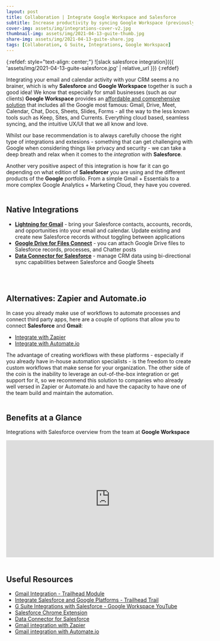 ```yaml
---
layout: post
title: Collaboration | Integrate Google Workspace and Salesforce
subtitle: Increase productivity by syncing Google Workspace (previously G Suite) with Salesforce Essentials 
cover-img: assets/img/integrations-cover-v2.jpg
thumbnail-img: assets/img/2021-04-13-guite-thumb.jpg
share-img: assets/img/2021-04-13-guite-share.jpg
tags: [Collaboration, G Suite, Integrations, Google Workspace]
---
```


{:refdef: style="text-align: center;"}
![slack salesforce integration]({{ 'assets/img/2021-04-13-guite-salesforce.jpg' | relative_url }})
{:refdef}

Integrating your email and calendar activity with your CRM seems a no brainer, which is why **Salesforce** and **Google Workspace** together is such a good idea!
We know that especially for small businesses (such as our clients) **Google Workspace** provides an [affordable and comprehensive solution](https://workspace.google.com/intl/en_nz/pricing.html) that includes all the Google most famous: Gmail, Drive, Meet, Calendar, Chat, Docs, Sheets, Slides, Forms - all the way to the less known tools such as Keep, Sites, and Currents.
Everything cloud based, seamless syncing, and the intuitive UX/UI that we all know and love.

Whilst our base recommendation is to always carefully choose the right type of integrations and extesions - something that can get challenging with Google when considering things like privacy and security - we can take a deep breath and relax when it comes to the *integration* with **Salesforce**.

Another very positive aspect of this integration is how far it can go depending on what edition of **Salesforcer** you are using and the different products of the **Google** portfolio. From a simple Gmail + Essentials to a more complex Google Analytics + Marketing Cloud, they have you covered.
<br/>
<br/>

## Native Integrations
* [**Lightning for Gmail**](https://trailhead.salesforce.com/en/content/learn/modules/gmail_integration) - bring your Salesforce contacts, accounts, records, and opportunities into your email and calendar. Update existing and create new Salesforce records without toggling between applications
* [**Google Drive for Files Connect**](https://help.salesforce.com/articleView?id=sf.admin_files_connect_enable.htm&type=5) - you can attach Google Drive files to Salesforce records, processes, and Chatter posts
* [**Data Connector for Salesforce**](https://gsuite.google.com/marketplace/app/data_connector_for_salesforce/857627895310) - manage CRM data using bi-directional sync capabilities between Salesforce and Google Sheets
<br/>
<br/>

## Alternatives: Zapier and Automate.io
In case you already make use of workflows to automate processes and connect third party apps, here are a couple of options that allow you to connect **Salesforce** and **Gmail**:
* [Integrate with Zapier](https://zapier.com/apps/gmail/integrations/salesforce)
* [Integrate with Automate.io](https://automate.io/integration/gmail/salesforce)

The advantage of creating workflows with these platforms - especially if you already have in-house automation specialists - is the freedom to create custom workflows that make sense for your organization. The other side of the coin is the inability to leverage an out-of-the-box integration or get support for it, so we recommend this solution to companies who already well versed in Zapier or Automate.io and have the capacity to have one of the team build and maintain the automation.
<br/>
<br/>

## Benefits at a Glance
Integrations with Salesforce overview from the team at **Google Workspace**
<iframe width="560" height="315" src="https://www.youtube.com/embed/0Ce0bxmjR1o" frameborder="0" allow="accelerometer; autoplay; clipboard-write; encrypted-media; gyroscope; picture-in-picture" allowfullscreen></iframe>
<br/>
<br/>

## Useful Resources
* [Gmail Integration - Trailhead Module](https://trailhead.salesforce.com/en/content/learn/modules/gmail_integration?trail_id=integrate-salesforce-and-google-platforms)
* [Integrate Salesforce and Google Platforms - Trailhead Trail](https://trailhead.salesforce.com/en/content/learn/trails/integrate-salesforce-and-google-platforms)
* [G Suite Integrations with Salesforce - Google Workspace YouTube](https://youtu.be/0Ce0bxmjR1o)
* [Salesforce Chrome Extension](https://chrome.google.com/webstore/detail/salesforce/jjghhkepijgakdammjldcbnjehfkfmha)
* [Data Connector for Salesforce](https://gsuite.google.com/marketplace/app/data_connector_for_salesforce/857627895310)
* [Gmail integration with Zapier](https://zapier.com/apps/gmail/integrations/salesforce)
* [Gmail integration with Automate.io](https://automate.io/integration/gmail/salesforce)
<br/>
<br/>
